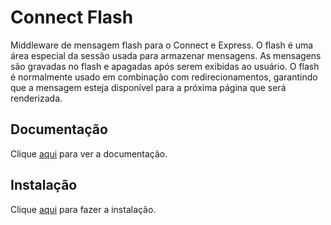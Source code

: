 # Connect Flash

Middleware de mensagem flash para o Connect e Express. O flash é uma área especial da sessão usada para armazenar mensagens. As mensagens são gravadas no flash e apagadas após serem exibidas ao usuário. O flash é normalmente usado em combinação com redirecionamentos, garantindo que a mensagem esteja disponível para a próxima página que será renderizada.

## Documentação

Clique [aqui](https://github.com/jaredhanson/connect-flash) para ver a documentação.

## Instalação

Clique [aqui](https://www.npmjs.com/package/connect-flash) para fazer a instalação.
